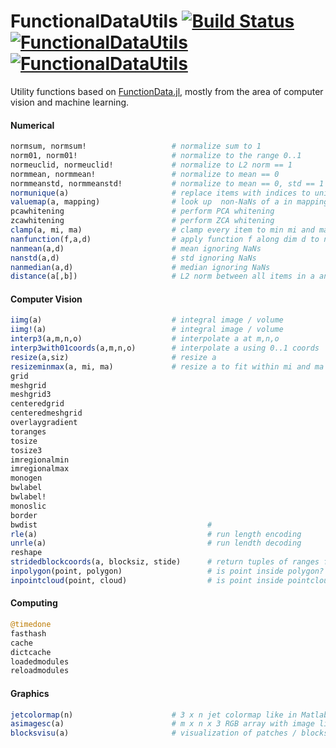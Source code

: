 # FunctionalDataUtils [![Build Status](https://travis-ci.org/rened/FunctionalDataUtils.jl.png)](https://travis-ci.org/rened/FunctionalDataUtils.jl) [![FunctionalDataUtils](http://pkg.julialang.org/badges/FunctionalDataUtils_release.svg)](http://pkg.julialang.org/?pkg=FunctionalDataUtils&ver=release) [![FunctionalDataUtils](http://pkg.julialang.org/badges/FunctionalDataUtils_nightly.svg)](http://pkg.julialang.org/?pkg=FunctionalDataUtils&ver=nightly)

Utility functions based on [FunctionData.jl](http://github.com/rened/FunctionalData.jl), mostly from the area of computer vision and machine learning.

#### Numerical
```jl
normsum, normsum!                   # normalize sum to 1
norm01, norm01!                     # normalize to the range 0..1
normeuclid, normeuclid!             # normalize to L2 norm == 1
normmean, normmean!                 # normalize to mean == 0
normmeanstd, normmeanstd!           # normalize to mean == 0, std == 1
normunique(a)                       # replace items with indices to unique(a)
valuemap(a, mapping)                # look up  non-NaNs of a in mapping
pcawhitening                        # perform PCA whitening
zcawhitening                        # perform ZCA whitening
clamp(a, mi, ma)                    # clamp every item to min mi and max ma
nanfunction(f,a,d)                  # apply function f along dim d to non-nan elements of a
nanmean(a,d)                        # mean ignoring NaNs
nanstd(a,d)                         # std ignoring NaNs
nanmedian(a,d)                      # median ignoring NaNs
distance(a[,b])                     # L2 norm between all items in a and b
```

#### Computer Vision

```jl
iimg(a)                             # integral image / volume
iimg!(a)                            # integral image / volume
interp3(a,m,n,o)                    # interpolate a at m,n,o
interp3with01coords(a,m,n,o)        # interpolate a using 0..1 coords
resize(a,siz)                       # resize a 
resizeminmax(a, mi, ma)             # resize a to fit within mi and ma sizes
grid
meshgrid
meshgrid3
centeredgrid
centeredmeshgrid
overlaygradient
toranges
tosize
tosize3
imregionalmin
imregionalmax
monogen
bwlabel
bwlabel!
monoslic
border
bwdist                                      # 
rle(a)                                      # run length encoding
unrle(a)                                    # run lendth decoding
reshape
stridedblockcoords(a, blocksiz, stide)      # return tuples of ranges for each subblock
inpolygon(point, polygon)                   # is point inside polygon? 
inpointcloud(point, cloud)                  # is point inside pointcloud?
```

#### Computing

```jl
@timedone
fasthash
cache
dictcache
loadedmodules
reloadmodules
```

#### Graphics

```jl
jetcolormap(n)                      # 3 x n jet colormap like in Matlab
asimagesc(a)                        # m x n x 3 RGB array with image like Matlab's imagesc
blocksvisu(a)                       # visualization of patches / blocks
```


